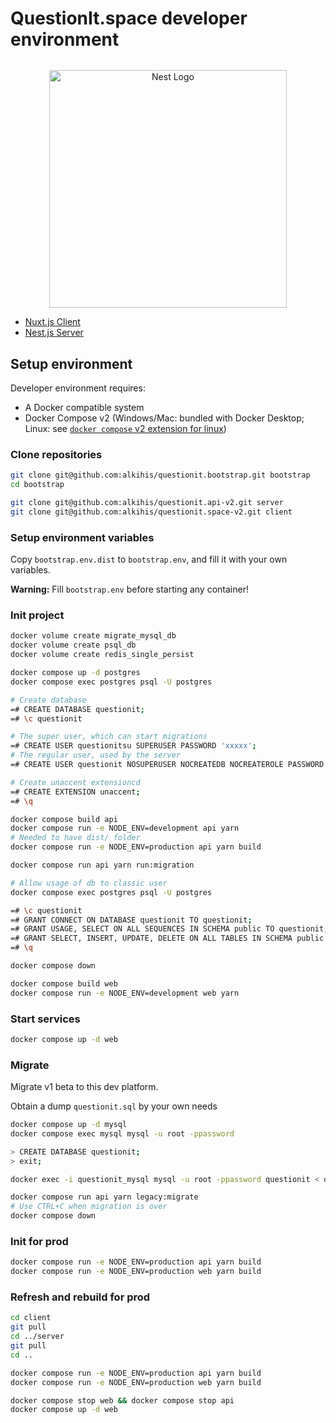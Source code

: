 # QuestionIt.space developer environment

<p align="center" style="margin-top: 2rem">
  <a href="https://questionit.space/" target="_blank"><img src="https://questionit.space/images/logo/BannerWhite.png" width="380" alt="Nest Logo" /></a>
</p>

- [Nuxt.js Client](https://github.com/alkihis/questionit.space-v2)
- [Nest.js Server](https://github.com/alkihis/questionit.api-v2)

## Setup environment

Developer environment requires:
- A Docker compatible system
- Docker Compose v2 (Windows/Mac: bundled with Docker Desktop; Linux: see [`docker compose` v2 extension for linux](https://docs.docker.com/compose/cli-command/#install-on-linux))

### Clone repositories

```sh
git clone git@github.com:alkihis/questionit.bootstrap.git bootstrap
cd bootstrap

git clone git@github.com:alkihis/questionit.api-v2.git server
git clone git@github.com:alkihis/questionit.space-v2.git client
```

### Setup environment variables

Copy `bootstrap.env.dist` to `bootstrap.env`, and fill it with your own variables.

**Warning:** Fill `bootstrap.env` before starting any container!

### Init project

```sh
docker volume create migrate_mysql_db
docker volume create psql_db
docker volume create redis_single_persist

docker compose up -d postgres
docker compose exec postgres psql -U postgres

# Create database
=# CREATE DATABASE questionit;
=# \c questionit

# The super user, which can start migrations
=# CREATE USER questionitsu SUPERUSER PASSWORD 'xxxxx';
# The regular user, used by the server
=# CREATE USER questionit NOSUPERUSER NOCREATEDB NOCREATEROLE PASSWORD 'xxxxx';

# Create unaccent extensioncd 
=# CREATE EXTENSION unaccent;
=# \q

docker compose build api
docker compose run -e NODE_ENV=development api yarn
# Needed to have dist/ folder
docker compose run -e NODE_ENV=production api yarn build

docker compose run api yarn run:migration

# Allow usage of db to classic user
docker compose exec postgres psql -U postgres

=# \c questionit
=# GRANT CONNECT ON DATABASE questionit TO questionit;
=# GRANT USAGE, SELECT ON ALL SEQUENCES IN SCHEMA public TO questionit;
=# GRANT SELECT, INSERT, UPDATE, DELETE ON ALL TABLES IN SCHEMA public TO questionit;
=# \q

docker compose down

docker compose build web
docker compose run -e NODE_ENV=development web yarn
```

### Start services

```sh
docker compose up -d web
```

### Migrate

Migrate v1 beta to this dev platform.

Obtain a dump ``questionit.sql`` by your own needs

```sh
docker compose up -d mysql
docker compose exec mysql mysql -u root -ppassword

> CREATE DATABASE questionit;
> exit;

docker exec -i questionit_mysql mysql -u root -ppassword questionit < questionit.sql

docker compose run api yarn legacy:migrate
# Use CTRL+C when migration is over
docker compose down
```

### Init for prod

```sh 
docker compose run -e NODE_ENV=production api yarn build
docker compose run -e NODE_ENV=production web yarn build
```

### Refresh and rebuild for prod

```sh 
cd client
git pull
cd ../server
git pull
cd ..

docker compose run -e NODE_ENV=production api yarn build
docker compose run -e NODE_ENV=production web yarn build

docker compose stop web && docker compose stop api
docker compose up -d web
```
